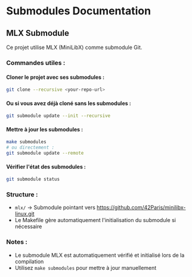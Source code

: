 # Submodules Documentation

## MLX Submodule

Ce projet utilise MLX (MiniLibX) comme submodule Git.

### Commandes utiles :

#### Cloner le projet avec ses submodules :
```bash
git clone --recursive <your-repo-url>
```

#### Ou si vous avez déjà cloné sans les submodules :
```bash
git submodule update --init --recursive
```

#### Mettre à jour les submodules :
```bash
make submodules
# ou directement :
git submodule update --remote
```

#### Vérifier l'état des submodules :
```bash
git submodule status
```

### Structure :
- `mlx/` → Submodule pointant vers https://github.com/42Paris/minilibx-linux.git
- Le Makefile gère automatiquement l'initialisation du submodule si nécessaire

### Notes :
- Le submodule MLX est automatiquement vérifié et initialisé lors de la compilation
- Utilisez `make submodules` pour mettre à jour manuellement
